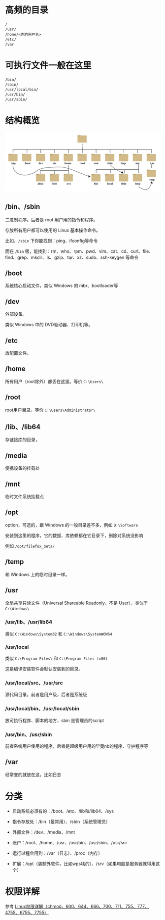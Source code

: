 # 高频的目录

``` 
/
/usr/
/home/<你的用户名>
/etc/
/var
```

# 可执行文件一般在这里

``` 
/bin/
/sbin/
/usr/local/bin/
/usr/bin/
/usr/sbin/
```

# 结构概览

![img](attachments/d0c50-linux2bfile2bsystem2bhierarchy.jpg)

## /bin、/sbin

二进制程序。后者是 root 用户用的指令和程序。

存放所有用户都可以使用的 Linux 基本操作命令。

比如，`/sbin` 下你能找到：ping、ifconfig等命令

而在 `/bin` 吸，能找到：rm、who、rpm、pwd、vim、cat、cd、curl、file、find、grep、mkdir、ls、gzip、tar、xz、sudo、ssh-keygen 等命令

## /boot

系统核心启动文件，类似 Windows 的 mbr、bootloader等

## /dev

外部设备。

类似 Windows 中的 DVD驱动器、打印机等。

## /etc

放配置文件。

## /home

所有用户（root除外）都丢在这里。等价 `C:\Users\`

## /root

root用户目录。等价 `C:\Users\Administrator\`

## /lib、/lib64

存链接库的目录，

## /media

便携设备的挂载处

## /mnt

临时文件系统挂载点

## /opt

option，可选的，跟 Windows 的一般目录差不多，例如 `D:\Software`

安装到这里的程序，它的数据、库依赖都在它目录下，删除对系统没影响

例如 `/opt/filefox_beta/`

## /temp

和 Windows 上的临时目录一样。

## /usr

全局共享只读文件（Universal Shareable Readonly，不是 User），类似于 `C:\Windows\`

### /usr/lib、/usr/lib64

类似 `C:\Windows\System32` 和 `C:\Windows\SystemWOW64`

### /usr/local

类似 `C:\Program Files\` 和 `C:\Program Files (x86)`

这是编译安装软件会默认安装到的目录。

### /usr/local/src、/usr/src

源代码目录，前者是用户级，后者是系统级

### /usr/local/bin、/usr/local/sbin

放可执行程序、脚本的地方，sbin 是管理员的script

### /usr/bin、/usr/sbin

前者系统用户使用的程序，后者是超级用户用的毕竟nb的程序、守护程序等

## /var

经常变的就放在这，比如日志

# 分类

- 启动系统必须有的：/boot、/etc、/lib和/lib64、/sys

- 指令存放处：/bin（最常用）、/sbin（系统管理员）
- 外部文件：/dev、/media、/mnt
- 账户：/root、/home、/usr、/usr/bin、/usr/sbin、/usr/src
- 运行过程会用到：/var（日志）、/proc（内存）
- 扩展：/opt（装额外软件，比如wps啥的）、/srv（如果电脑是服务器就得用这个）

# 权限详解

参考 [Linux权限详解（chmod、600、644、666、700、711、755、777、4755、6755、7755）](https://blog.csdn.net/u013197629/article/details/73608613)